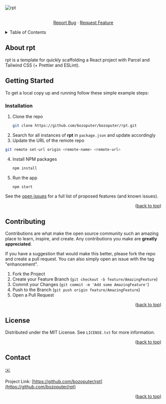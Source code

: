 <!-- PROJECT LOGO -->
![rpt](https://repository-images.githubusercontent.com/513700510/21440880-afb3-4ba1-89bf-dfee4e7860b9)
<div id="top"></div>

<div align="center">
  <p align="center">
    <br />
    <a href="https://github.com/bozoputer/rpt/issues">Report Bug</a>
    ·
    <a href="https://github.com/bozoputer/rpt/issues">Request Feature</a>
  </p>
</div>

<!-- TABLE OF CONTENTS -->
<details>
  <summary>Table of Contents</summary>
  <ol>
    <li>
      <a href="#getting-started">Getting Started</a>
      <ul>
        <li><a href="#prerequisites">Prerequisites</a></li>
        <li><a href="#installation">Installation</a></li>
      </ul>
    </li>
    <li><a href="#contributing">Contributing</a></li>
    <li><a href="#license">License</a></li>
    <li><a href="#contact">Contact</a></li>
  </ol>
</details>



<!-- ABOUT THE PROJECT -->
## About rpt
rpt is a template for quickly scaffolding a React project with Parcel and Tailwind CSS (+ Prettier and ESLint).


<!-- GETTING STARTED -->
## Getting Started

To get a local copy up and running follow these simple example steps:

### Installation

1. Clone the repo
   ```sh
   git clone https://github.com/bozoputer/bozoputer/rpt.git
   ```
2. Search for all instances of **rpt** in `package.json` and update accordingly
3. Update the URL of the remote repo
```sh
git remote set-url origin <remote-name> <remote-url>
```
4. Install NPM packages
   ```sh
   npm install
   ```
5. Run the app
   ```sh
   npm start
   ```

See the [open issues](https://github.com/bozoputer/rpt/issues) for a full list of proposed features (and known issues).

<p align="right">(<a href="#top">back to top</a>)</p>


<!-- CONTRIBUTING -->
## Contributing

Contributions are what make the open source community such an amazing place to learn, inspire, and create. Any contributions you make are **greatly appreciated**.

If you have a suggestion that would make this better, please fork the repo and create a pull request. You can also simply open an issue with the tag "enhancement".

1. Fork the Project
2. Create your Feature Branch (`git checkout -b feature/AmazingFeature`)
3. Commit your Changes (`git commit -m 'Add some AmazingFeature'`)
4. Push to the Branch (`git push origin feature/AmazingFeature`)
5. Open a Pull Request

<p align="right">(<a href="#top">back to top</a>)</p>


<!-- LICENSE -->
## License

Distributed under the MIT License. See `LICENSE.txt` for more information.

<p align="right">(<a href="#top">back to top</a>)</p>


<!-- CONTACT -->
## Contact

[✉️](mailto:e@bozoputer.com)

Project Link: [https://github.com/bozoputer/rpt](https://github.com/bozoputer/rpt)

<p align="right">(<a href="#top">back to top</a>)</p>
